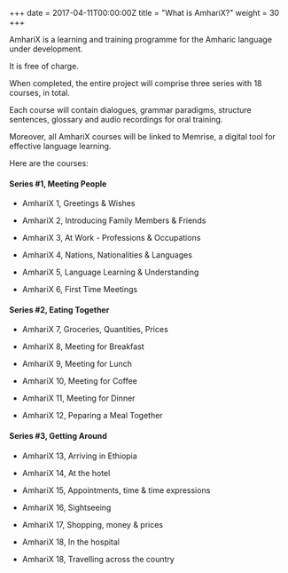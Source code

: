 +++
date = 2017-04-11T00:00:00Z
title = "What is AmhariX?"
weight = 30
+++

AmhariX is a learning and training programme for the Amharic language under development.

It is free of charge.

When completed, the entire project will comprise three series with 18 courses, in total.

Each course will contain dialogues, grammar paradigms, structure sentences, glossary and audio recordings for oral training.

Moreover, all AmhariX courses will be linked to Memrise, a digital tool for effective language learning.

Here are the courses:

#### Series #1, Meeting People

- AmhariX 1, Greetings & Wishes

- AmhariX 2, Introducing Family Members & Friends
- AmhariX 3, At Work - Professions & Occupations
- AmhariX 4, Nations, Nationalities & Languages
- AmhariX 5, Language Learning & Understanding
- AmhariX 6, First Time Meetings

#### Series #2, Eating Together

- AmhariX 7, Groceries, Quantities, Prices

- AmhariX 8, Meeting for Breakfast
- AmhariX 9, Meeting for Lunch
- AmhariX 10, Meeting for Coffee
- AmhariX 11, Meeting for Dinner
- AmhariX 12, Peparing a Meal Together

#### Series #3, Getting Around

- AmhariX 13, Arriving in Ethiopia
- AmhariX 14, At the hotel

- AmhariX 15, Appointments, time & time expressions
- AmhariX 16, Sightseeing
- AmhariX 17, Shopping, money & prices
- AmhariX 18, In the hospital
- AmhariX 18, Travelling across the country

<script type="text/javascript" src="//static.mailerlite.com/data/webforms/378200/u2j8e8.js?v1"></script>
